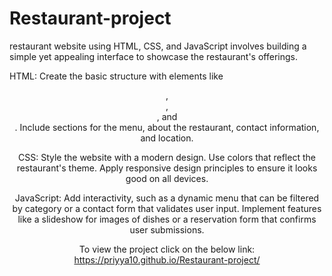 # Restaurant-project
restaurant website using HTML, CSS, and JavaScript involves building a simple yet appealing interface to showcase the restaurant's offerings.

HTML: Create the basic structure with elements like <header>, <nav>, <main>, and <footer>.
Include sections for the menu, about the restaurant, contact information, and location.

CSS: Style the website with a modern design. Use colors that reflect the restaurant's theme.
Apply responsive design principles to ensure it looks good on all devices.

JavaScript: Add interactivity, such as a dynamic menu that can be filtered by category or a contact form that validates user input.
Implement features like a slideshow for images of dishes or a reservation form that confirms user submissions.

 To view the project click on the below link:
 https://priyya10.github.io/Restaurant-project/
